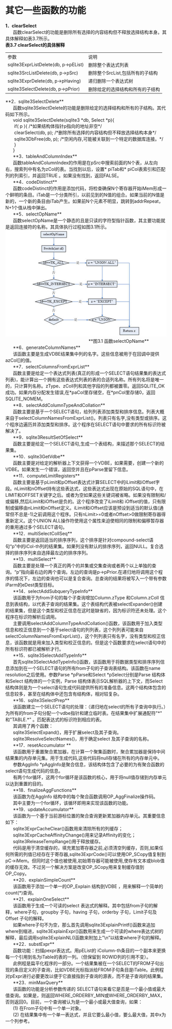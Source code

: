 # 其它一些函数的功能
**1．clearSelect**<br>
&nbsp;&nbsp;&nbsp;&nbsp;&nbsp;&nbsp;函数clearSelect的功能是删除所有选择的内容结构但不释放选择结构本身。其具体解释如表3.7所示。<br>
**表3.7  clearSelect的具体解释**
<table>
<tr>
<td>参数</td>
<td>说明</td>
</tr>
<tr>
<td>sqlite3ExprListDelete(db, p->pEList)</td>
<td>删除整个表达式列表</td>
</tr>
<tr>
<td>sqlite3SrcListDelete(db, p->pSrc)</td>
<td>删除整个SrcList,包括所有的子结构</td>
</tr>
<tr>
<td>sqlite3ExprDelete(db, p->pHaving)</td>
<td>递归删除一个表达式树</td>
</tr>
<tr>
<td>sqlite3SelectDelete(db, p->pPrior)</td>
<td>删除给定的选择结构和所有的子结构</td>
</tr>
</table>
**2．sqlite3SelectDelete**<br>
&nbsp;&nbsp;&nbsp;&nbsp;&nbsp;&nbsp;函数sqlite3SelectDelete的功能是删除给定的选择结构和所有的子结构。其代码如下所示。<br>
&nbsp;&nbsp;&nbsp;&nbsp;&nbsp;&nbsp;void sqlite3SelectDelete(sqlite3 *db, Select *p){<br>
&nbsp;&nbsp;&nbsp;&nbsp;&nbsp;&nbsp;  if( p ){ /*如果结构体指针p指向的地址非空*/<br>
&nbsp;&nbsp;&nbsp;&nbsp;&nbsp;&nbsp;    clearSelect(db, p);   /*删除所有选择的内容结构但不释放选择结构本身*/<br>
&nbsp;&nbsp;&nbsp;&nbsp;&nbsp;&nbsp;    sqlite3DbFree(db, p); /*空闲内存,可能被关联到一个特定的数据库连接。*/<br>
&nbsp;&nbsp;&nbsp;&nbsp;&nbsp;&nbsp;  }<br>
&nbsp;&nbsp;&nbsp;&nbsp;&nbsp;&nbsp;}<br>
&nbsp;&nbsp;&nbsp;&nbsp;&nbsp;&nbsp;**3．tableAndColumnIndex**<br>
&nbsp;&nbsp;&nbsp;&nbsp;&nbsp;&nbsp;函数tableAndColumnIndex的作用是在pSrc中搜索前面的N个表，从左向右，搜索列中有名为zCol的表。当找到以后，设置* piTab和* piCol表索引和匹配列的列索引，并返回TRUE 。如果没有找到，返回FALSE。<br>
&nbsp;&nbsp;&nbsp;&nbsp;&nbsp;&nbsp;**4．codeDistinct**<br>
&nbsp;&nbsp;&nbsp;&nbsp;&nbsp;&nbsp;函数codeDistinct的作用是添加代码，将检查确保N个寄存器开始iMem形成一个鲜明的条目。iTab是一个分类所引，以前见到的N值的组合。如果当前的N值是新的，一个新的条目由iTab产生。如果前N个元素不明显，跳转到addrRepeat，N+1个值从栈中弹出。<br>
&nbsp;&nbsp;&nbsp;&nbsp;&nbsp;&nbsp;**5．selectOpName**<br>
&nbsp;&nbsp;&nbsp;&nbsp;&nbsp;&nbsp;函数selectOpName是一个静态的且是只读的字符型指针函数，其主要功能就是返回连接符的名称。其具体执行过程如图3.1所示。
<img src="selectOpName.jpg">
&nbsp;&nbsp;&nbsp;&nbsp;&nbsp;&nbsp;&nbsp;&nbsp;&nbsp;&nbsp;&nbsp;&nbsp;&nbsp;&nbsp;&nbsp;&nbsp;&nbsp;&nbsp;&nbsp;&nbsp;&nbsp;&nbsp;&nbsp;&nbsp;&nbsp;&nbsp;&nbsp;&nbsp;&nbsp;&nbsp;&nbsp;&nbsp;&nbsp;&nbsp;&nbsp;&nbsp;&nbsp;&nbsp;&nbsp;&nbsp;&nbsp;&nbsp;&nbsp;&nbsp;&nbsp;&nbsp;&nbsp;&nbsp;&nbsp;&nbsp;&nbsp;&nbsp;&nbsp;&nbsp;&nbsp;&nbsp;&nbsp;&nbsp;&nbsp;&nbsp;&nbsp;&nbsp;&nbsp;&nbsp;&nbsp;&nbsp;**图3.1 函数selectOpName**<br>
&nbsp;&nbsp;&nbsp;&nbsp;&nbsp;&nbsp;**6．generateColumnNames**<br>
&nbsp;&nbsp;&nbsp;&nbsp;&nbsp;&nbsp;该函数主要是生成VDBE结果集中列的名字。这些信息被用于在回调中提供azCol[]的值。<br>
&nbsp;&nbsp;&nbsp;&nbsp;&nbsp;&nbsp;**7．selectColumnsFromExprList**<br>
&nbsp;&nbsp;&nbsp;&nbsp;&nbsp;&nbsp;函数主要是给定一个表达式列表(真正的形成一个SELECT语句结果集的表达式列表)，能计算出一个拥有这些表达式列表的表的合适列名称。所有列名将是唯一的，只计算列名称。zType、zColl列和其他字段的列都被置零。返回SQLITE_OK成功。如果内存分配发生错误,在*paCol里存储空，在*pnCol里存储0，返回SQLITE_NOMEM。<br>
&nbsp;&nbsp;&nbsp;&nbsp;&nbsp;&nbsp;**8．selectAddColumnTypeAndCollation**<br>
&nbsp;&nbsp;&nbsp;&nbsp;&nbsp;&nbsp;函数主要是基于一个SELECT语句，给列列表添加类型和排序信息。列表大概来自于selectColumnNamesFromExprList()。列表只有名字,没有类型或排序。这个程序边遍历并添加类型和排序。这个程序在SELECT语句中要求的所有标识符被解决了。<br>
&nbsp;&nbsp;&nbsp;&nbsp;&nbsp;&nbsp;**9．sqlite3ResultSetOfSelect**<br>
&nbsp;&nbsp;&nbsp;&nbsp;&nbsp;&nbsp;函数主要是给定一个SELECT语句,生成一个表结构，来描述那个SELECT的结果集。<br>
&nbsp;&nbsp;&nbsp;&nbsp;&nbsp;&nbsp;**10．sqlite3GetVdbe**<br>
&nbsp;&nbsp;&nbsp;&nbsp;&nbsp;&nbsp;函数主要是对给定的解析器上下文获得一个VDBE，如果需要，创建一个新的VDBE。如果发生一个错误，返回空并且在pParse里留下信息。<br>
&nbsp;&nbsp;&nbsp;&nbsp;&nbsp;&nbsp;**11．computeLimitRegisters**<br>
&nbsp;&nbsp;&nbsp;&nbsp;&nbsp;&nbsp;函数主要是基于pLimit和pOffset表达式计算SELECT中的iLimit和iOffset字段。nLimit和nOffset持有这些表达式，这些表达式出现在原始的SQL语句中，在LIMIT和OFFSET关键字之后。或者为空如果这些关键词被省略。如果没有限制和/或偏移,然后iLimit和iOffset是负的。这个程序改变了iLimit和 iOffset的值，只有限制或偏移由nLimit和nOffset定义。iLimit和iOffset应该是预设到适当的默认值(通常但不总是-1)之前调用这个程序。只有nLimit>=0或者nOffset>0做限制寄存器得重新定义。这个UNION ALL操作符使用这个属性来迫使相同的限制和偏移暂存器的重用通过多个SELECT语句。
<br>
&nbsp;&nbsp;&nbsp;&nbsp;&nbsp;&nbsp;**12．multiSelectCollSeq**<br>
&nbsp;&nbsp;&nbsp;&nbsp;&nbsp;&nbsp;函数主要是返回适当的排序序列，这个排序是针对compound-select语句“p”中的iCol-th列的结果集。如果列没有默认的排序序列，返回NULL。复合选择的排序序列来自选择最左边的排序序列。<br>
&nbsp;&nbsp;&nbsp;&nbsp;&nbsp;&nbsp;**13．multiSelect**<br>
&nbsp;&nbsp;&nbsp;&nbsp;&nbsp;&nbsp;函数主要是处理一个真正的两个的并集或交集查询或者两个以上单独的查询。“p”指向最右边的两个查询。左边的查询是p->pPrior.在递归地将调用这个程序的情况下，左边的查询也可以是复合查询。总查询的结果将被写入一个带有参数iParm的eDest类型目标。<br>
&nbsp;&nbsp;&nbsp;&nbsp;&nbsp;&nbsp;**14．selectAddSubqueryTypeInfo**<br>
&nbsp;&nbsp;&nbsp;&nbsp;&nbsp;&nbsp;该函数用于为from子句的每个子查询增加Column.zType 和Column.zColl 信息到表结构，以代表子查询的结果集。这个表结构代表被selectExpander()创建的结果集，但是这个类型和校正信息在这时是缺省的，因为标识符还未处理。这个程序在标识符解析后调用。<br>
&nbsp;&nbsp;&nbsp;&nbsp;&nbsp;&nbsp;主要调用selectAddColumnTypeAndCollation()函数，该函数用于加入类型信息和校正信息到一个基于select语句的列列表，这个列列表可能来自selectColumnNamesFromExprList()，这个列列表只有名字，没有类型和校正信息，该函数就是用来加入类型和校正信息的。但是这个函数要求在select语句中的所有标识符都已被解析才行。<br>
&nbsp;&nbsp;&nbsp;&nbsp;&nbsp;&nbsp;**15．sqlite3SelectAddTypeInfo**<br>
&nbsp;&nbsp;&nbsp;&nbsp;&nbsp;&nbsp;首先sqlite3SelectAddTypeInfo()函数，该函数用于将数据类型和排序序列信息添加到在一个SELECT语句的所有from子句的子查询表结构。该函数在name resolution之后使用。参数Parse *pParse和Select *pSelect分别是Parse 结构体和Select 结构体的一个实例，Parse 结构体表示SQL解析器的上下文，而Select 结构体则是为一个select语句生成代码提供所有的准备信息。这两个结构体包含的信息较多，甚至在结构体中还包含有结构体，相对较复杂。<br>
&nbsp;&nbsp;&nbsp;&nbsp;&nbsp;&nbsp;**16．sqlite3SelectPrep**<br>
&nbsp;&nbsp;&nbsp;&nbsp;&nbsp;&nbsp;该函数建立一个SELECT语句的处理：（递归地在select的所有子查询中执行。）为所有的from子句分配一个vdbe指针和建立临时表。在结果集中扩展通配符"*" 和"TABLE.*" 。匹配表达式的标识符到相应的表。<br>
&nbsp;&nbsp;&nbsp;&nbsp;&nbsp;&nbsp;其调用了两个函数：<br>
&nbsp;&nbsp;&nbsp;&nbsp;&nbsp;&nbsp;sqlite3SelectExpand()，用于扩展select及其子查询。
<br>
&nbsp;&nbsp;&nbsp;&nbsp;&nbsp;&nbsp;sqlite3ResolveSelectNames()，用于确定select 及其子查询的名称。<br>
&nbsp;&nbsp;&nbsp;&nbsp;&nbsp;&nbsp;**17．resetAccumulator **<br>
&nbsp;&nbsp;&nbsp;&nbsp;&nbsp;&nbsp;该函数用于重置聚合累加器，在计算一个聚集函数时，聚合累加器是保持中间结果集的内存单元集。用于生成代码,这些代码将null存储在所有的内存单元中。<br>
&nbsp;&nbsp;&nbsp;&nbsp;&nbsp;&nbsp;参数AggInfo *pAggInfo是聚合信息，该结构体包含了必要的为有聚合函数的select语句生成代码的信息。<br>
&nbsp;&nbsp;&nbsp;&nbsp;&nbsp;&nbsp;有两个for循环，这两个for循环是该函数的核心，用于将null值存储到内存单元以达到重置的目的。<br>
&nbsp;&nbsp;&nbsp;&nbsp;&nbsp;&nbsp;**18．finalizeAggFunctions**<br>
&nbsp;&nbsp;&nbsp;&nbsp;&nbsp;&nbsp;该函数为在AggInfo 结构中的每个聚合函数调用OP_AggFinalize操作码。<br>
&nbsp;&nbsp;&nbsp;&nbsp;&nbsp;&nbsp;其中主要为一个for循环，该循环即用来实现该函数的功能。<br>
&nbsp;&nbsp;&nbsp;&nbsp;&nbsp;&nbsp;**19．updateAccumulator**<br>
&nbsp;&nbsp;&nbsp;&nbsp;&nbsp;&nbsp;该函数为一个基于当前游标位置的聚合查询更新累加器内存单元。其重要信息如下：<br>
&nbsp;&nbsp;&nbsp;&nbsp;&nbsp;&nbsp;sqlite3ExprCacheClear()函数用来清除所有的列缓存；
<br>
&nbsp;&nbsp;&nbsp;&nbsp;&nbsp;&nbsp;sqlite3ExprCacheAffinityChange()用来记录Affinity的变化；<br>
&nbsp;&nbsp;&nbsp;&nbsp;&nbsp;&nbsp;sqlite3ReleaseTempRange()用于释放缓存。<br>
&nbsp;&nbsp;&nbsp;&nbsp;&nbsp;&nbsp;代码是用于清空缓存的，填充累加寄存器之前,必须清空列缓存，否则,如果任何所需的列值已经存在于寄存器,sqlite3ExprCode()可以使用OP_SCopy值复制到pC->iMem。但同时这个值也被使用,初始寄存器可能被使用,使存有文本或blob值的缓存无效。不过另一个解决方案是改变OP_SCopy用来复制缓存值到OP_Copy。<br>
&nbsp;&nbsp;&nbsp;&nbsp;&nbsp;&nbsp;**20．explainSimpleCount**<br>
&nbsp;&nbsp;&nbsp;&nbsp;&nbsp;&nbsp;该函数用于添加一个单一的OP_Explain 结构到VDBE ，用来解释一个简单的count(*)查询。<br>
&nbsp;&nbsp;&nbsp;&nbsp;&nbsp;&nbsp;**21．explainOneSelect**<br>
&nbsp;&nbsp;&nbsp;&nbsp;&nbsp;&nbsp;该函数用于生成一个可读的select 表达式的解释。其中包括from子句的解释，where子句，groupby 子句，having 子句，orderby 子句，Limit子句及Offset 子句的解释。<br>
&nbsp;&nbsp;&nbsp;&nbsp;&nbsp;&nbsp;如果where子句不为空，那么首先调用sqlite3ExplainPrintf()函数来追加where到缩进，sqlite3ExplainExpr()函数用来生成一个可读的where表达式树的解释，最后调用sqlite3ExplainNL()函数来附加上”\n”以结束where子句的解释。<br>
&nbsp;&nbsp;&nbsp;&nbsp;&nbsp;&nbsp;**22．substExpr**<br>
&nbsp;&nbsp;&nbsp;&nbsp;&nbsp;&nbsp;函数功能：扫描pexpr表达式。用pEList的 iColumn-th条目的一个副本来更换每一个引用到名为iTable的表的一列。（但保留到 ROWID列的引用不变）。<br>
&nbsp;&nbsp;&nbsp;&nbsp;&nbsp;&nbsp;此例程是扁平化程序的一部分。一个结果集被在一个SELECT的FROM子句出现的条目定义的子查询，比如VDBE光标指派给FROM子句条目是iTable。此例程对pExpr进行必要更改以便于它直接指到子查询的源表，而不是子查询的结果集。<br>
&nbsp;&nbsp;&nbsp;&nbsp;&nbsp;&nbsp;**23．minMaxQuery**<br>
&nbsp;&nbsp;&nbsp;&nbsp;&nbsp;&nbsp;该函数的功能是分析参数传递的 SELECT语句来看它是否是一个最小值或最大值查询。如果是，则返回WHERE_ORDERBY_MIN或WHERE_ORDERBY_MAX，否则返回0。目前，一个查询被认为是一个最小或最大值查询，如果：<br>
&nbsp;&nbsp;&nbsp;&nbsp;&nbsp;&nbsp;(1) 在From子句中有一个单一对象。<br>
&nbsp;&nbsp;&nbsp;&nbsp;&nbsp;&nbsp;(2) 在结果集中有一个单一表达式，并且它要么最小值，要么最大值，其中x为一个列参考。

